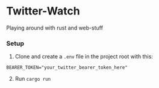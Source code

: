 # Twitter-Watch
Playing around with rust and web-stuff

### Setup
1. Clone and create a ```.env``` file in the project root with this:
```.env
BEARER_TOKEN="your_twitter_bearer_token_here"
```
2. Run ``` cargo run ```
